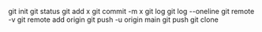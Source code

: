 git init
git status
git add x
git commit -m x
git log
git log --oneline
git remote -v
git remote add origin
git push -u origin main
git push
git clone
